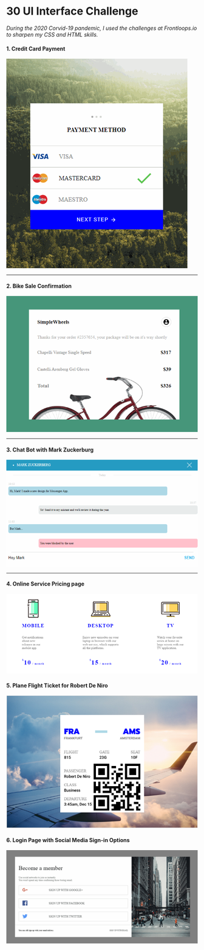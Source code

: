# 30 UI Interface Challenge 

_During the 2020 Corvid-19 pandemic, I used the challenges at Frontloops.io  to sharpen my CSS and HTML skills._

#### 1. Credit Card Payment

![Screen-shot of Credit Card Payment UI](./readme-assets/finished-products/frontloop2-b.gif)
<hr />

#### 2. Bike Sale Confirmation

![Screen-shot of Credit Card Payment UI](./readme-assets/finished-products/frontloop3-a.gif)
<hr />

#### 3. Chat Bot with Mark Zuckerburg

![Screen-shot of Credit Card Payment UI](./readme-assets/finished-products/frontloop4.gif)
<hr />

#### 4. Online Service Pricing page

![Screen-shot of Credit Card Payment UI](./readme-assets/finished-products/fontloops-design-1a.PNG)

#### 5. Plane Flight Ticket for Robert De Niro

![Screen-shot of Credit Card Payment UI](./readme-assets/finished-products/frontloop5.PNG)

#### 6. Login Page with Social Media Sign-in Options

![Screen-shot of Credit Card Payment UI](./readme-assets/finished-products/frontloop6.gif)


